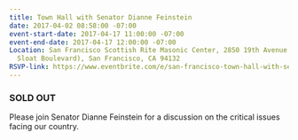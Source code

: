 ```yaml
---
title: Town Hall with Senator Dianne Feinstein
date: 2017-04-02 08:58:00 -07:00
event-start-date: 2017-04-17 11:00:00 -07:00
event-end-date: 2017-04-17 12:00:00 -07:00
Location: San Francisco Scottish Rite Masonic Center, 2850 19th Avenue (corner of
  Sloat Boulevard), San Francisco, CA 94132
RSVP-link: https://www.eventbrite.com/e/san-francisco-town-hall-with-senator-dianne-feinstein-tickets-33503512909
---
```


### SOLD OUT

Please join Senator Dianne Feinstein for a discussion on the critical issues facing our country.